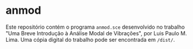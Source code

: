 # anmod

Este repositório contém o programa `anmod.sce` desenvolvido no trabalho "Uma Breve Introdução à Análise Modal de Vibrações", por Luis Paulo M. Lima. Uma cópia digital do trabalho pode ser encontrada em `/dist/`.

